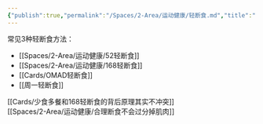 ```yaml
---
{"publish":true,"permalink":"/Spaces/2-Area/运动健康/轻断食.md","title":"轻断食","created":"2022-10-02","modified":"2023-03-14","cssclasses":""}
---
```



常见3种轻断食方法：

- [[Spaces/2-Area/运动健康/52轻断食]]
- [[Spaces/2-Area/运动健康/168轻断食]]
- [[Cards/OMAD轻断食]]
- [[周一轻断食]]

[[Cards/少食多餐和168轻断食的背后原理其实不冲突]]  
[[Spaces/2-Area/运动健康/合理断食不会过分掉肌肉]]